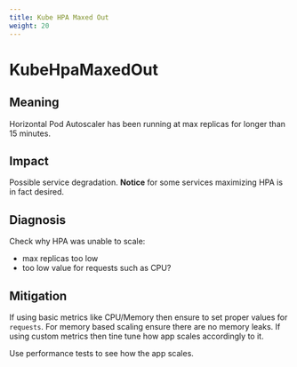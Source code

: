 ```yaml
---
title: Kube HPA Maxed Out
weight: 20
---
```


# KubeHpaMaxedOut

## Meaning

Horizontal Pod Autoscaler has been running at max replicas for longer
than 15 minutes.

## Impact

Possible service degradation.
**Notice** for some services maximizing HPA is in fact desired.

## Diagnosis

Check why HPA was unable to scale:

- max replicas too low
- too low value for requests such as CPU?

## Mitigation

If using basic metrics like CPU/Memory then ensure to set proper values for
`requests`.
For memory based scaling ensure there are no memory leaks.
If using custom metrics then tine tune how app scales accordingly to it.

Use performance tests to see how the app scales.
